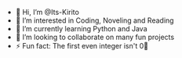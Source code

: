 - 👋 Hi, I’m @Its-Kirito
- 👀 I’m interested in Coding, Noveling and Reading
- 🌱 I’m currently learning Python and Java
- 💞️ I’m looking to collaborate on many fun projects
- ⚡ Fun fact: The first even integer isn't 0🌚

<!---
Its-Kirito/Its-Kirito is a ✨ special ✨ repository because its `README.md` (this file) appears on your GitHub profile.
You can click the Preview link to take a look at your changes.
--->
